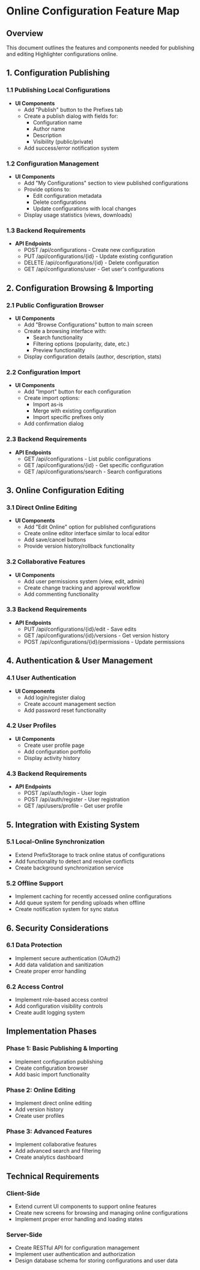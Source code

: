 # Online Configuration Feature Map

## Overview
This document outlines the features and components needed for publishing and editing Highlighter configurations online.

## 1. Configuration Publishing

### 1.1 Publishing Local Configurations
- **UI Components**
  - Add "Publish" button to the Prefixes tab
  - Create a publish dialog with fields for:
    - Configuration name
    - Author name
    - Description
    - Visibility (public/private)
  - Add success/error notification system

### 1.2 Configuration Management
- **UI Components**
  - Add "My Configurations" section to view published configurations
  - Provide options to:
    - Edit configuration metadata
    - Delete configurations
    - Update configurations with local changes
  - Display usage statistics (views, downloads)

### 1.3 Backend Requirements
- **API Endpoints**
  - POST /api/configurations - Create new configuration
  - PUT /api/configurations/{id} - Update existing configuration
  - DELETE /api/configurations/{id} - Delete configuration
  - GET /api/configurations/user - Get user's configurations

## 2. Configuration Browsing & Importing

### 2.1 Public Configuration Browser
- **UI Components**
  - Add "Browse Configurations" button to main screen
  - Create a browsing interface with:
    - Search functionality
    - Filtering options (popularity, date, etc.)
    - Preview functionality
  - Display configuration details (author, description, stats)

### 2.2 Configuration Import
- **UI Components**
  - Add "Import" button for each configuration
  - Create import options:
    - Import as-is
    - Merge with existing configuration
    - Import specific prefixes only
  - Add confirmation dialog

### 2.3 Backend Requirements
- **API Endpoints**
  - GET /api/configurations - List public configurations
  - GET /api/configurations/{id} - Get specific configuration
  - GET /api/configurations/search - Search configurations

## 3. Online Configuration Editing

### 3.1 Direct Online Editing
- **UI Components**
  - Add "Edit Online" option for published configurations
  - Create online editor interface similar to local editor
  - Add save/cancel buttons
  - Provide version history/rollback functionality

### 3.2 Collaborative Features
- **UI Components**
  - Add user permissions system (view, edit, admin)
  - Create change tracking and approval workflow
  - Add commenting functionality

### 3.3 Backend Requirements
- **API Endpoints**
  - PUT /api/configurations/{id}/edit - Save edits
  - GET /api/configurations/{id}/versions - Get version history
  - POST /api/configurations/{id}/permissions - Update permissions

## 4. Authentication & User Management

### 4.1 User Authentication
- **UI Components**
  - Add login/register dialog
  - Create account management section
  - Add password reset functionality

### 4.2 User Profiles
- **UI Components**
  - Create user profile page
  - Add configuration portfolio
  - Display activity history

### 4.3 Backend Requirements
- **API Endpoints**
  - POST /api/auth/login - User login
  - POST /api/auth/register - User registration
  - GET /api/users/profile - Get user profile

## 5. Integration with Existing System

### 5.1 Local-Online Synchronization
- Extend PrefixStorage to track online status of configurations
- Add functionality to detect and resolve conflicts
- Create background synchronization service

### 5.2 Offline Support
- Implement caching for recently accessed online configurations
- Add queue system for pending uploads when offline
- Create notification system for sync status

## 6. Security Considerations

### 6.1 Data Protection
- Implement secure authentication (OAuth2)
- Add data validation and sanitization
- Create proper error handling

### 6.2 Access Control
- Implement role-based access control
- Add configuration visibility controls
- Create audit logging system

## Implementation Phases

### Phase 1: Basic Publishing & Importing
- Implement configuration publishing
- Create configuration browser
- Add basic import functionality

### Phase 2: Online Editing
- Implement direct online editing
- Add version history
- Create user profiles

### Phase 3: Advanced Features
- Implement collaborative features
- Add advanced search and filtering
- Create analytics dashboard

## Technical Requirements

### Client-Side
- Extend current UI components to support online features
- Create new screens for browsing and managing online configurations
- Implement proper error handling and loading states

### Server-Side
- Create RESTful API for configuration management
- Implement user authentication and authorization
- Design database schema for storing configurations and user data